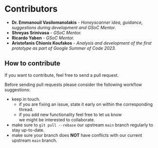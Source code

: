 # Contributors

- __Dr. Emmanouil Vasilomanolakis__ - _Honeyscanner idea, guidance, suggestions during development and GSoC Mentor._
- __Shreyas Srinivasa__ - _GSoC Mentor._
- __Ricardo Yaben__ - _GSoC Mentor._
- __Aristofanis Chionis Koufakos__ - _Analysis and development of the first prototype as part of Google Summer of Code 2023._

## How to contribute

If you want to contribute, feel free to send a pull request.

Before sending pull requests please consider the following workflow suggestions:
- keep in touch.
  - if you are fixing an issue, state it early on within the corresponding thread.
  - if you add new functionality feel free to let us know\
    we might be interested to collaborate.
- make sure to `git pull --rebase` our upstream `main` branch regularly to stay up-to-date.
- make sure your branch does __NOT__ have conflicts with our current upstream `main` branch.
